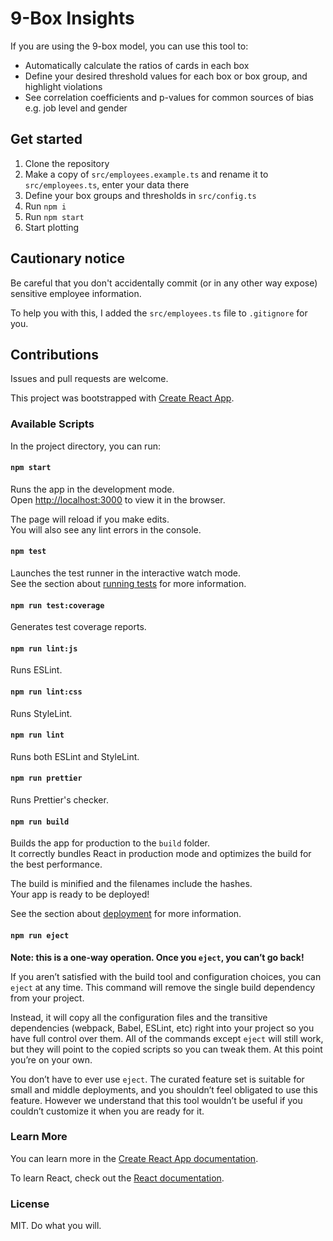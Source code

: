 # 9-Box Insights

If you are using the 9-box model, you can use this tool to:

- Automatically calculate the ratios of cards in each box
- Define your desired threshold values for each box or box group, and highlight violations
- See correlation coefficients and p-values for common sources of bias e.g. job level and gender

## Get started

1. Clone the repository
2. Make a copy of `src/employees.example.ts` and rename it to `src/employees.ts`, enter your data there
3. Define your box groups and thresholds in `src/config.ts`
4. Run `npm i`
5. Run `npm start`
6. Start plotting

## Cautionary notice

Be careful that you don't accidentally commit (or in any other way expose) sensitive employee information.

To help you with this, I added the `src/employees.ts` file to `.gitignore` for you.

## Contributions

Issues and pull requests are welcome.

This project was bootstrapped with [Create React App](https://github.com/facebook/create-react-app).

### Available Scripts

In the project directory, you can run:

#### `npm start`

Runs the app in the development mode.\
Open [http://localhost:3000](http://localhost:3000) to view it in the browser.

The page will reload if you make edits.\
You will also see any lint errors in the console.

#### `npm test`

Launches the test runner in the interactive watch mode.\
See the section about [running tests](https://facebook.github.io/create-react-app/docs/running-tests) for more information.

#### `npm run test:coverage`

Generates test coverage reports.

#### `npm run lint:js`

Runs ESLint.

#### `npm run lint:css`

Runs StyleLint.

#### `npm run lint`

Runs both ESLint and StyleLint.

#### `npm run prettier`

Runs Prettier's checker.

#### `npm run build`

Builds the app for production to the `build` folder.\
It correctly bundles React in production mode and optimizes the build for the best performance.

The build is minified and the filenames include the hashes.\
Your app is ready to be deployed!

See the section about [deployment](https://facebook.github.io/create-react-app/docs/deployment) for more information.

#### `npm run eject`

**Note: this is a one-way operation. Once you `eject`, you can’t go back!**

If you aren’t satisfied with the build tool and configuration choices, you can `eject` at any time. This command will remove the single build dependency from your project.

Instead, it will copy all the configuration files and the transitive dependencies (webpack, Babel, ESLint, etc) right into your project so you have full control over them. All of the commands except `eject` will still work, but they will point to the copied scripts so you can tweak them. At this point you’re on your own.

You don’t have to ever use `eject`. The curated feature set is suitable for small and middle deployments, and you shouldn’t feel obligated to use this feature. However we understand that this tool wouldn’t be useful if you couldn’t customize it when you are ready for it.

### Learn More

You can learn more in the [Create React App documentation](https://facebook.github.io/create-react-app/docs/getting-started).

To learn React, check out the [React documentation](https://reactjs.org/).

### License

MIT. Do what you will.

